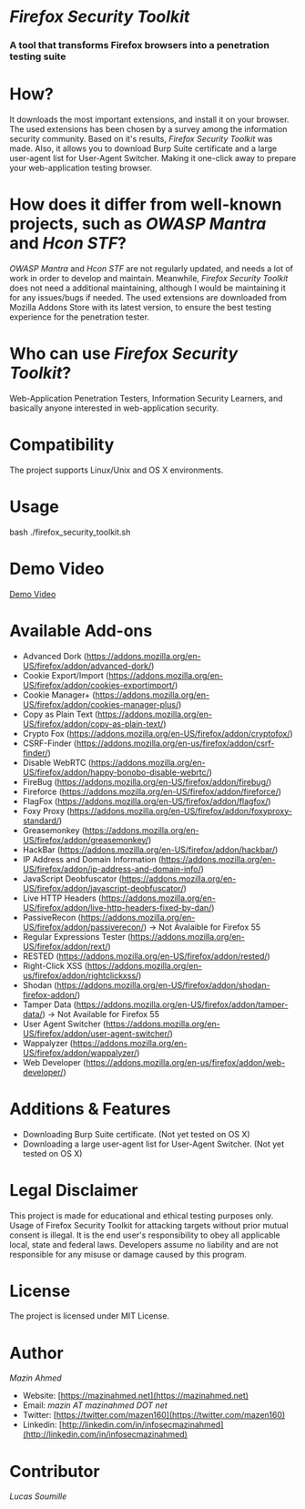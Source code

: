 *Firefox Security Toolkit*
====================
### A tool that transforms Firefox browsers into a penetration testing suite ###


# How? #
It downloads the most important extensions, and install it on your browser. The used extensions has been chosen by a survey among the information security community. Based on it's results, *Firefox Security Toolkit* was made. Also, it allows you to download Burp Suite certificate and a large user-agent list for User-Agent Switcher. Making it one-click away to prepare your web-application testing browser.

# How does it differ from well-known projects, such as *OWASP Mantra* and *Hcon STF*? #
*OWASP Mantra* and *Hcon STF* are not regularly updated, and needs a lot of work in order to develop and maintain. Meanwhile, *Firefox Security Toolkit* does not need a additional maintaining, although I would be maintaining it for any issues/bugs if needed. The used extensions are downloaded from Mozilla Addons Store with its latest version, to ensure the best testing experience for the penetration tester.

# Who can use *Firefox Security Toolkit*? #
Web-Application Penetration Testers, Information Security Learners, and basically anyone interested in web-application security.

# Compatibility #
The project supports Linux/Unix and OS X environments.

# Usage #
bash ./firefox_security_toolkit.sh

# Demo Video #
[Demo Video](https://www.youtube.com/watch?v=0pD-tNrxrzY)

# Available Add-ons #
* Advanced Dork (https://addons.mozilla.org/en-US/firefox/addon/advanced-dork/)
* Cookie Export/Import (https://addons.mozilla.org/en-US/firefox/addon/cookies-exportimport/)
* Cookie Manager+ (https://addons.mozilla.org/en-US/firefox/addon/cookies-manager-plus/)
* Copy as Plain Text (https://addons.mozilla.org/en-US/firefox/addon/copy-as-plain-text/)
* Crypto Fox (https://addons.mozilla.org/en-US/firefox/addon/cryptofox/)
* CSRF-Finder (https://addons.mozilla.org/en-us/firefox/addon/csrf-finder/)
* Disable WebRTC (https://addons.mozilla.org/en-US/firefox/addon/happy-bonobo-disable-webrtc/)
* FireBug (https://addons.mozilla.org/en-US/firefox/addon/firebug/)
* Fireforce (https://addons.mozilla.org/en-US/firefox/addon/fireforce/)
* FlagFox (https://addons.mozilla.org/en-US/firefox/addon/flagfox/)
* Foxy Proxy (https://addons.mozilla.org/en-US/firefox/addon/foxyproxy-standard/)
* Greasemonkey (https://addons.mozilla.org/en-US/firefox/addon/greasemonkey/)
* HackBar (https://addons.mozilla.org/en-US/firefox/addon/hackbar/)
* IP Address and Domain Information (https://addons.mozilla.org/en-US/firefox/addon/ip-address-and-domain-info/)
* JavaScript Deobfuscator (https://addons.mozilla.org/en-US/firefox/addon/javascript-deobfuscator/)
* Live HTTP Headers (https://addons.mozilla.org/en-US/firefox/addon/live-http-headers-fixed-by-dan/)
* PassiveRecon (https://addons.mozilla.org/en-US/firefox/addon/passiverecon/) -> Not Avalaible for Firefox 55 
* Regular Expressions Tester (https://addons.mozilla.org/en-US/firefox/addon/rext/)
* RESTED (https://addons.mozilla.org/en-US/firefox/addon/rested/)
* Right-Click XSS (https://addons.mozilla.org/en-us/firefox/addon/rightclickxss/)
* Shodan (https://addons.mozilla.org/en-US/firefox/addon/shodan-firefox-addon/)
* Tamper Data (https://addons.mozilla.org/en-US/firefox/addon/tamper-data/) -> Not Available for Firefox 55
* User Agent Switcher (https://addons.mozilla.org/en-US/firefox/addon/user-agent-switcher/)
* Wappalyzer (https://addons.mozilla.org/en-US/firefox/addon/wappalyzer/)
* Web Developer (https://addons.mozilla.org/en-us/firefox/addon/web-developer/)

# Additions & Features #
* Downloading Burp Suite certificate. (Not yet tested on OS X)
* Downloading a large user-agent list for User-Agent Switcher. (Not yet tested on OS X)


# **Legal Disclaimer** #
This project is made for educational and ethical testing purposes only. Usage of Firefox Security Toolkit for attacking targets without prior mutual consent is illegal. It is the end user's responsibility to obey all applicable local, state and federal laws. Developers assume no liability and are not responsible for any misuse or damage caused by this program.


# **License** #
The project is licensed under MIT License.

# **Author** #
*Mazin Ahmed*
* Website: [https://mazinahmed.net](https://mazinahmed.net)
* Email: *mazin AT mazinahmed DOT net*
* Twitter: [https://twitter.com/mazen160](https://twitter.com/mazen160)
* Linkedin: [http://linkedin.com/in/infosecmazinahmed](http://linkedin.com/in/infosecmazinahmed)

# **Contributor** #
*Lucas Soumille*
